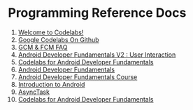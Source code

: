 # Programming Reference Docs

1. <a href = "https://codelabs.developers.google.com/">Welcome to Codelabs!</a>
2. <a href = "https://github.com/googlecodelabs">Google Codelabs On Github</a>
3. <a href="https://developers.google.com/cloud-messaging/android/android-migrate-iid-service">GCM & FCM FAQ</a>
4. <a href="https://docs.google.com/presentation/d/17OIQlzLdws_wF1zmL4EeAOulb2QwbCUEptgKK2Ghf_Y/edit#slide=id.g15c6e85b73_0_0">Android Developer Fundamentals V2 : User Interaction</a>
5. <a href="https://developer.android.com/courses/fundamentals-training/toc-v2#unit_1_get_started">Codelabs for Android Developer Fundamentals</a>
6. <a href="https://developer.android.com/courses/fundamentals-training/overview-v2#unit_2_user_experience">Android Developer Fundamentals</a>
7. <a href="https://codelabs.developers.google.com/android-training/">Android Developer Fundamentals Course</a>
8. <a href="https://google-developer-training.github.io/android-developer-fundamentals-course-concepts-v2/unit-1-get-started/lesson-1-build-your-first-app/1-0-c-introduction-to-android/1-0-c-introduction-to-android.html">Introduction to Android</a>
9. <a href="https://codelabs.developers.google.com/codelabs/android-training-asynctask-asynctaskloader/index.html?index=..%2F..%2Fandroid-training#3">AsyncTask</a>
10. <a href="https://developer.android.com/courses/fundamentals-training/toc-v2">Codelabs for Android Developer Fundamentals</a>
